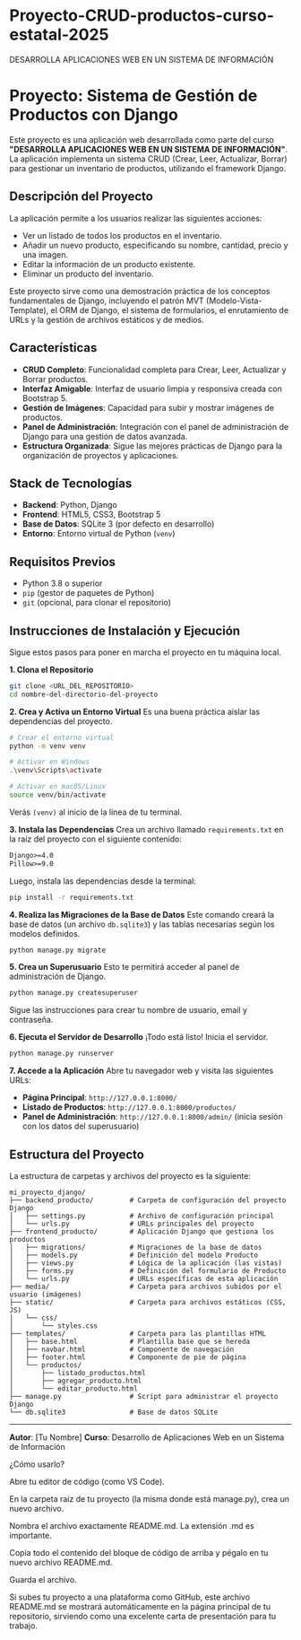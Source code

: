 # Proyecto-CRUD-productos-curso-estatal-2025
DESARROLLA APLICACIONES WEB EN UN SISTEMA DE INFORMACIÓN

# Proyecto: Sistema de Gestión de Productos con Django

Este proyecto es una aplicación web desarrollada como parte del curso **"DESARROLLA APLICACIONES WEB EN UN SISTEMA DE INFORMACIÓN"**. La aplicación implementa un sistema CRUD (Crear, Leer, Actualizar, Borrar) para gestionar un inventario de productos, utilizando el framework Django.

## Descripción del Proyecto

La aplicación permite a los usuarios realizar las siguientes acciones:
-   Ver un listado de todos los productos en el inventario.
-   Añadir un nuevo producto, especificando su nombre, cantidad, precio y una imagen.
-   Editar la información de un producto existente.
-   Eliminar un producto del inventario.

Este proyecto sirve como una demostración práctica de los conceptos fundamentales de Django, incluyendo el patrón MVT (Modelo-Vista-Template), el ORM de Django, el sistema de formularios, el enrutamiento de URLs y la gestión de archivos estáticos y de medios.

## Características

-   **CRUD Completo**: Funcionalidad completa para Crear, Leer, Actualizar y Borrar productos.
-   **Interfaz Amigable**: Interfaz de usuario limpia y responsiva creada con Bootstrap 5.
-   **Gestión de Imágenes**: Capacidad para subir y mostrar imágenes de productos.
-   **Panel de Administración**: Integración con el panel de administración de Django para una gestión de datos avanzada.
-   **Estructura Organizada**: Sigue las mejores prácticas de Django para la organización de proyectos y aplicaciones.

## Stack de Tecnologías

-   **Backend**: Python, Django
-   **Frontend**: HTML5, CSS3, Bootstrap 5
-   **Base de Datos**: SQLite 3 (por defecto en desarrollo)
-   **Entorno**: Entorno virtual de Python (`venv`)

## Requisitos Previos

-   Python 3.8 o superior
-   `pip` (gestor de paquetes de Python)
-   `git` (opcional, para clonar el repositorio)

## Instrucciones de Instalación y Ejecución

Sigue estos pasos para poner en marcha el proyecto en tu máquina local.

**1. Clona el Repositorio**
```bash
git clone <URL_DEL_REPOSITORIO>
cd nombre-del-directorio-del-proyecto
```

**2. Crea y Activa un Entorno Virtual**
Es una buena práctica aislar las dependencias del proyecto.
```bash
# Crear el entorno virtual
python -m venv venv

# Activar en Windows
.\venv\Scripts\activate

# Activar en macOS/Linux
source venv/bin/activate
```
Verás `(venv)` al inicio de la línea de tu terminal.

**3. Instala las Dependencias**
Crea un archivo llamado `requirements.txt` en la raíz del proyecto con el siguiente contenido:
```txt
Django>=4.0
Pillow>=9.0
```
Luego, instala las dependencias desde la terminal:
```bash
pip install -r requirements.txt
```

**4. Realiza las Migraciones de la Base de Datos**
Este comando creará la base de datos (un archivo `db.sqlite3`) y las tablas necesarias según los modelos definidos.
```bash
python manage.py migrate
```

**5. Crea un Superusuario**
Esto te permitirá acceder al panel de administración de Django.
```bash
python manage.py createsuperuser
```
Sigue las instrucciones para crear tu nombre de usuario, email y contraseña.

**6. Ejecuta el Servidor de Desarrollo**
¡Todo está listo! Inicia el servidor.
```bash
python manage.py runserver
```

**7. Accede a la Aplicación**
Abre tu navegador web y visita las siguientes URLs:
-   **Página Principal**: `http://127.0.0.1:8000/`
-   **Listado de Productos**: `http://127.0.0.1:8000/productos/`
-   **Panel de Administración**: `http://127.0.0.1:8000/admin/` (inicia sesión con los datos del superusuario)

## Estructura del Proyecto

La estructura de carpetas y archivos del proyecto es la siguiente:

```
mi_proyecto_django/
├── backend_producto/         # Carpeta de configuración del proyecto Django
│   ├── settings.py           # Archivo de configuración principal
│   └── urls.py               # URLs principales del proyecto
├── frontend_producto/        # Aplicación Django que gestiona los productos
│   ├── migrations/           # Migraciones de la base de datos
│   ├── models.py             # Definición del modelo Producto
│   ├── views.py              # Lógica de la aplicación (las vistas)
│   ├── forms.py              # Definición del formulario de Producto
│   └── urls.py               # URLs específicas de esta aplicación
├── media/                    # Carpeta para archivos subidos por el usuario (imágenes)
├── static/                   # Carpeta para archivos estáticos (CSS, JS)
│   └── css/
│       └── styles.css
├── templates/                # Carpeta para las plantillas HTML
│   ├── base.html             # Plantilla base que se hereda
│   ├── navbar.html           # Componente de navegación
│   ├── footer.html           # Componente de pie de página
│   └── productos/
│       ├── listado_productos.html
│       ├── agregar_producto.html
│       └── editar_producto.html
├── manage.py                 # Script para administrar el proyecto Django
└── db.sqlite3                # Base de datos SQLite
```

---
**Autor**: [Tu Nombre]
**Curso**: Desarrollo de Aplicaciones Web en un Sistema de Información

¿Cómo usarlo?

Abre tu editor de código (como VS Code).

En la carpeta raíz de tu proyecto (la misma donde está manage.py), crea un nuevo archivo.

Nombra el archivo exactamente README.md. La extensión .md es importante.

Copia todo el contenido del bloque de código de arriba y pégalo en tu nuevo archivo README.md.

Guarda el archivo.

Si subes tu proyecto a una plataforma como GitHub, este archivo README.md se mostrará automáticamente en la página principal de tu repositorio, sirviendo como una excelente carta de presentación para tu trabajo.
